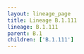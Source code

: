 ```yaml
---
layout: lineage_page
title: Lineage B.1.111
lineage: B.1.111
parent: B.1
children: ['B.1.111']
---
```

